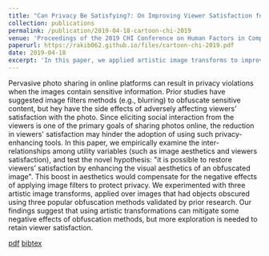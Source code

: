 ```yaml
---
title: "Can Privacy Be Satisfying?: On Improving Viewer Satisfaction for Privacy-Enhanced Photos Using Aesthetic Transforms"
collection: publications
permalink: /publication/2019-04-18-cartoon-chi-2019
venue: 'Proceedings of the 2019 CHI Conference on Human Factors in Computing Systems'
paperurl: https://rakib062.github.io/files/cartoon-chi-2019.pdf
date: 2019-04-18
excerpt: 'In this paper, we applied artistic image transforms to improve visual aesthetics of privacy-enhanced photos'
---
```


Pervasive photo sharing in online platforms can result in privacy violations when the images contain sensitive information. Prior studies have suggested image filters methods (e.g., blurring) to obfuscate sensitive content, but hey have the side effects of adversely affecting viewers’ satisfaction with the photo. Since eliciting social interaction from the viewers is one of the primary goals of sharing photos online, the reduction in viewers' satisfaction may hinder the adoption of using such privacy-enhancing tools. In this paper, we empirically examine the inter-relationships among utility variables (such as image aesthetics and viewers satisfaction), and test the novel hypothesis: "it is possible to restore viewers’ satisfaction by enhancing the visual aesthetics of an obfuscated image".  This boost in aesthetics would compensate for the negative effects of applying image filters to protect privacy.  We experimented with three artistic image transforms, applied over images that had objects obscured using three popular obfuscation methods validated by prior research. Our findings suggest that using artistic transformations can mitigate some negative effects of obfuscation methods, but more exploration is needed to retain viewer satisfaction.


[pdf](https://rakib062.github.io/files/cartoon-chi-2019.pdf) [bibtex](https://rakib062.github.io/files/cartoon-chi-2019.bib)